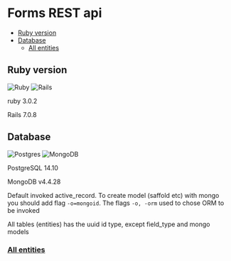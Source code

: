 # Forms REST api

* [Ruby version](#ruby-version)
* [Database](#database)
  * [All entities](#all-entities)


## Ruby version
![Ruby](https://img.shields.io/badge/ruby-%23CC342D.svg?style=for-the-badge&logo=ruby&logoColor=white)
![Rails](https://img.shields.io/badge/rails-%23CC0000.svg?style=for-the-badge&logo=ruby-on-rails&logoColor=white)

ruby 3.0.2


Rails 7.0.8


## Database
![Postgres](https://img.shields.io/badge/postgres-%23316192.svg?style=for-the-badge&logo=postgresql&logoColor=white)
![MongoDB](https://img.shields.io/badge/MongoDB-%234ea94b.svg?style=for-the-badge&logo=mongodb&logoColor=white)

PostgreSQL 14.10

MongoDB v4.4.28

Default invoked active_record. To create model (saffold etc) with mongo you should add flag `-o=mongoid`. The flags `-o, -orm` used to chose ORM to be invoked

All tables (entities) has the uuid id type, except field_type and mongo models

### [All entities](/doc/database_entities.md)



<!--
* System dependencies

* Configuration

* How to run the test suite

* Services (job queues, cache servers, search engines, etc.)

* Deployment instructions

* ... -->

